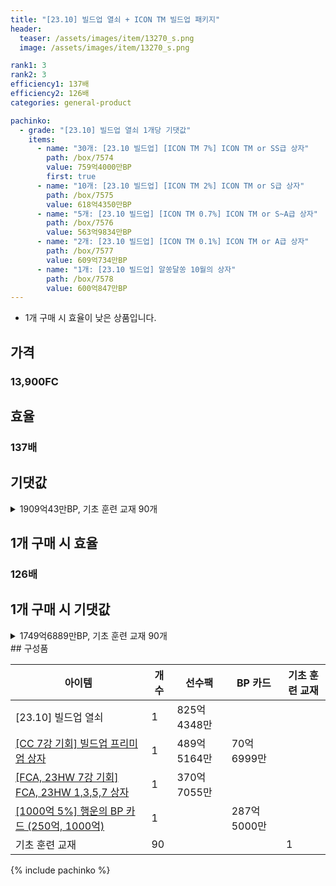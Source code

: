 ```yaml
---
title: "[23.10] 빌드업 열쇠 + ICON TM 빌드업 패키지"
header:
  teaser: /assets/images/item/13270_s.png
  image: /assets/images/item/13270_s.png

rank1: 3
rank2: 3
efficiency1: 137배
efficiency2: 126배
categories: general-product

pachinko:
  - grade: "[23.10] 빌드업 열쇠 1개당 기댓값"
    items:
      - name: "30개: [23.10 빌드업] [ICON TM 7%] ICON TM or SS급 상자"
        path: /box/7574
        value: 759억4000만BP
        first: true
      - name: "10개: [23.10 빌드업] [ICON TM 2%] ICON TM or S급 상자"
        path: /box/7575
        value: 618억4350만BP
      - name: "5개: [23.10 빌드업] [ICON TM 0.7%] ICON TM or S~A급 상자"
        path: /box/7576
        value: 563억9834만BP
      - name: "2개: [23.10 빌드업] [ICON TM 0.1%] ICON TM or A급 상자"
        path: /box/7577
        value: 609억734만BP
      - name: "1개: [23.10 빌드업] 알쏭달쏭 10월의 상자"
        path: /box/7578
        value: 600억847만BP
---
```

* 1개 구매 시 효율이 낮은 상품입니다.


## 가격
### 13,900FC
## 효율
### 137배
## 기댓값
<details>
<summary>1909억43만BP, 기초 훈련 교재 90개</summary>
<div markdown="1">
- 선수팩 1685억6569만BP
  - 수수료 쿠폰 40% 적용 시 1618억2306만BP
  - 수수료 쿠폰 30% 적용 시 1550억8043만BP
  - 수수료 쿠폰 20% 적용 시 1483억3780만BP
- BP 카드 358억2000만BP
- 기초 훈련 교재 90개

</div>
</details>

## 1개 구매 시 효율
### 126배
## 1개 구매 시 기댓값
<details>
<summary>1749억6889만BP, 기초 훈련 교재 90개</summary>
<div markdown="1">
- 선수팩 1156억2380만BP
  - 수수료 쿠폰 40% 적용 시 1109억9885만BP
  - 수수료 쿠폰 30% 적용 시 1063억7389만BP
  - 수수료 쿠폰 20% 적용 시 1017억4894만BP
- BP 카드 685억9499만BP
- 기초 훈련 교재 90개

</div>
</details>
## 구성품

|아이템|개수|선수팩|BP 카드|기초 훈련 교재|
|---|---|---|---|---|
|[23.10] 빌드업 열쇠|1|825억4348만|||
|[[CC 7강 기회] 빌드업 프리미엄 상자](/box/7579)|1|489억5164만|70억6999만||
|[[FCA, 23HW 7강 기회] FCA, 23HW 1,3,5,7 상자](/box/7580)|1|370억7055만|||
|[[1000억 5%] 행운의 BP 카드 (250억, 1000억)](/bp/7362)|1||287억5000만||
|기초 훈련 교재|90|||1|
{% include pachinko %}